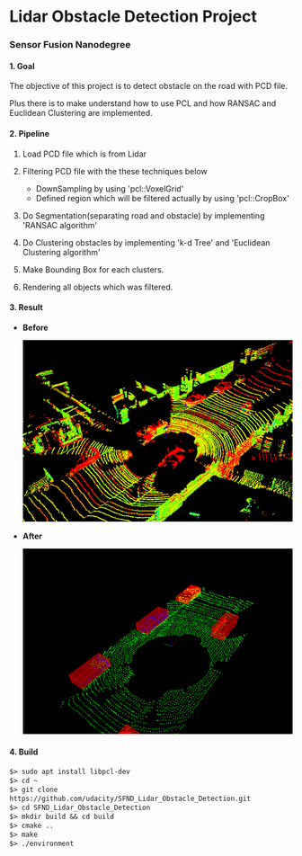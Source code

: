 

# Lidar Obstacle Detection Project

### Sensor Fusion Nanodegree 



#### 1. Goal

The objective of this project is to detect obstacle on the road with PCD file.

Plus there is to make understand how to use PCL and how RANSAC and Euclidean Clustering are implemented.



#### 2. Pipeline

1. Load PCD file which is from Lidar
2. Filtering PCD file with the these techniques below
   - DownSampling by using 'pcl::VoxelGrid'
   - Defined region which will be filtered actually by using 'pcl::CropBox'

3. Do Segmentation(separating road and obstacle) by implementing 'RANSAC algorithm'
4. Do Clustering obstacles by implementing 'k-d Tree' and  'Euclidean Clustering algorithm'
5. Make Bounding Box for each clusters.
6. Rendering all objects which was filtered.



#### 3. Result

- **Before**

  ![](https://github.com/Din-2785/SFND_Lidar_Obstacle_Detection/blob/master/media/jhbak_before.gif?raw=true)

- **After**

  ![](https://github.com/Din-2785/SFND_Lidar_Obstacle_Detection/blob/master/media/jhbak_result.gif?raw=true)



#### 4. Build

```
$> sudo apt install libpcl-dev
$> cd ~
$> git clone https://github.com/udacity/SFND_Lidar_Obstacle_Detection.git
$> cd SFND_Lidar_Obstacle_Detection
$> mkdir build && cd build
$> cmake ..
$> make
$> ./environment
```

